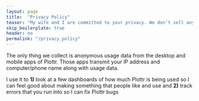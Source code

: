 ```yaml
---
layout: page
title:  "Privacy Policy"
teaser: "My wife and I are committed to your privacy. We don’t sell any of your data to anyone."
skip_boilerplate: true
header: no
permalink: "/privacy_policy"
---
```


The only thing we collect is anonymous usage data from the desktop and mobile apps of Plottr. Those apps transmit your IP address and computer/phone name along with usage data.

I use it to **1)** look at a few dashboards of how much Plottr is being used so I can feel good about making something that people like and use and **2)** track errors that you run into so I can fix Plottr bugs
